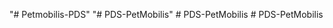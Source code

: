 "# Petmobilis-PDS" 
"# PDS-PetMobilis" 
#   P D S - P e t M o b i l i s  
 #   P D S - P e t M o b i l i s  
 